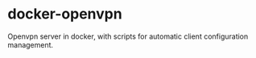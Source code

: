 # docker-openvpn
Openvpn server in docker, with scripts for automatic client configuration management.
